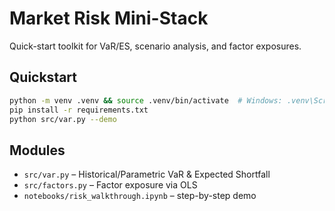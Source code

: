 # Market Risk Mini-Stack

Quick-start toolkit for VaR/ES, scenario analysis, and factor exposures.

## Quickstart
```bash
python -m venv .venv && source .venv/bin/activate  # Windows: .venv\Scripts\activate
pip install -r requirements.txt
python src/var.py --demo
```
## Modules
- `src/var.py` – Historical/Parametric VaR & Expected Shortfall
- `src/factors.py` – Factor exposure via OLS
- `notebooks/risk_walkthrough.ipynb` – step-by-step demo
